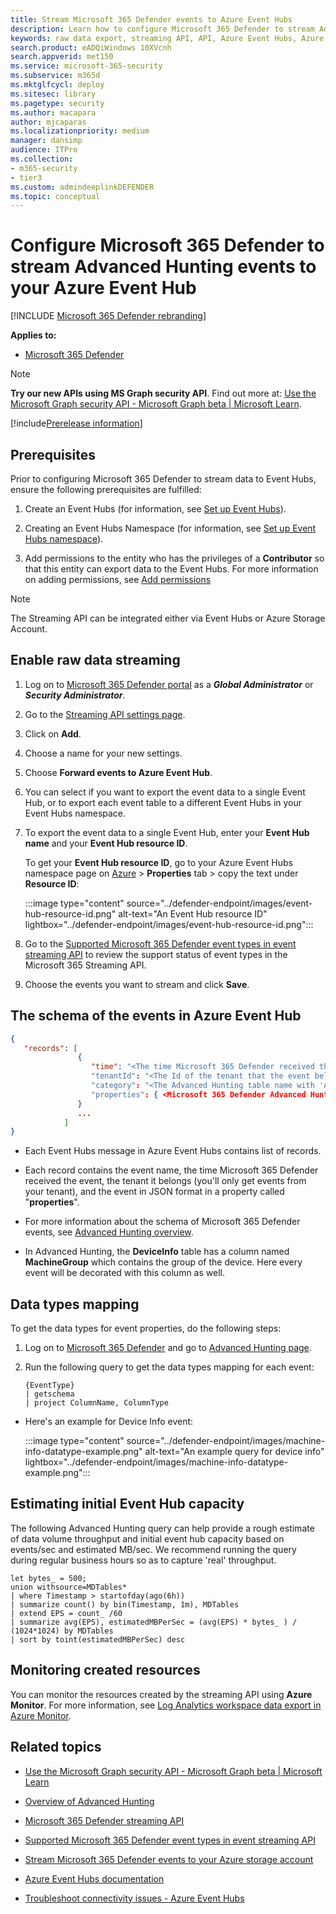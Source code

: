 ```yaml
---
title: Stream Microsoft 365 Defender events to Azure Event Hubs
description: Learn how to configure Microsoft 365 Defender to stream Advanced Hunting events to your Event Hubs.
keywords: raw data export, streaming API, API, Azure Event Hubs, Azure storage, storage account, Advanced Hunting, raw data sharing
search.product: eADQiWindows 10XVcnh
search.appverid: met150
ms.service: microsoft-365-security
ms.subservice: m365d
ms.mktglfcycl: deploy
ms.sitesec: library
ms.pagetype: security
ms.author: macapara
author: mjcaparas
ms.localizationpriority: medium
manager: dansimp
audience: ITPro
ms.collection: 
- m365-security
- tier3
ms.custom: admindeeplinkDEFENDER
ms.topic: conceptual
---
```


# Configure Microsoft 365 Defender to stream Advanced Hunting events to your Azure Event Hub

[!INCLUDE [Microsoft 365 Defender rebranding](../../includes/microsoft-defender.md)]

**Applies to:**
- [Microsoft 365 Defender](https://go.microsoft.com/fwlink/?linkid=2118804)

> [!NOTE]
> **Try our new APIs using MS Graph security API**. Find out more at: [Use the Microsoft Graph security API - Microsoft Graph beta | Microsoft Learn](/graph/api/resources/security-api-overview).

[!include[Prerelease information](../../includes/prerelease.md)]

## Prerequisites

Prior to configuring Microsoft 365 Defender to stream data to Event Hubs, ensure the following prerequisites are fulfilled:

1. Create an Event Hubs (for information, see [Set up Event Hubs](configure-event-hub.md#set-up-event-hubs)).

2. Creating an Event Hubs Namespace (for information, see [Set up Event Hubs namespace](configure-event-hub.md#set-up-event-hubs-namespace)).

3. Add permissions to the entity who has the privileges of a **Contributor** so that this entity can export data to the Event Hubs. For more information on adding permissions, see [Add permissions](configure-event-hub.md#add-permissions)

> [!NOTE]
> The Streaming API can be integrated either via Event Hubs or Azure Storage Account.

## Enable raw data streaming

1. Log on to <a href="https://go.microsoft.com/fwlink/p/?linkid=2077139" target="_blank">Microsoft 365 Defender portal</a> as a ***Global Administrator*** or ***Security Administrator***.

2. Go to the [Streaming API settings page](https://sip.security.microsoft.com/settings/mtp_settings/raw_data_export).

3. Click on **Add**.

4. Choose a name for your new settings.

5. Choose **Forward events to Azure Event Hub**.

6. You can select if you want to export the event data to a single Event Hub, or to export each event table to a different Event Hubs in your Event Hubs namespace.

7. To export the event data to a single Event Hub, enter your **Event Hub name** and your **Event Hub resource ID**.

   To get your **Event Hub resource ID**, go to your Azure Event Hubs namespace page on [Azure](https://ms.portal.azure.com/) > **Properties** tab > copy the text under **Resource ID**:

   :::image type="content" source="../defender-endpoint/images/event-hub-resource-id.png" alt-text="An Event Hub resource ID" lightbox="../defender-endpoint/images/event-hub-resource-id.png":::

8. Go to the [Supported Microsoft 365 Defender event types in event streaming API](supported-event-types.md) to review the support status of event types in the Microsoft 365 Streaming API.

9. Choose the events you want to stream and click **Save**.

## The schema of the events in Azure Event Hub

```JSON
{
   "records": [
               {
                  "time": "<The time Microsoft 365 Defender received the event>"
                  "tenantId": "<The Id of the tenant that the event belongs to>"
                  "category": "<The Advanced Hunting table name with 'AdvancedHunting-' prefix>"
                  "properties": { <Microsoft 365 Defender Advanced Hunting event as Json> }
               }
               ...
            ]
}
```

- Each Event Hubs message in Azure Event Hubs contains list of records.

- Each record contains the event name, the time Microsoft 365 Defender received the event, the tenant it belongs (you'll only get events from your tenant), and the event in JSON format in a property called "**properties**".

- For more information about the schema of Microsoft 365 Defender events, see [Advanced Hunting overview](advanced-hunting-overview.md).

- In Advanced Hunting, the **DeviceInfo** table has a column named **MachineGroup** which contains the group of the device. Here every event will be decorated with this column as well.

## Data types mapping

To get the data types for event properties, do the following steps:

1. Log on to <a href="https://go.microsoft.com/fwlink/p/?linkid=2077139" target="_blank">Microsoft 365 Defender</a> and go to [Advanced Hunting page](https://security.microsoft.com/hunting-package).

2. Run the following query to get the data types mapping for each event:

   ```kusto
   {EventType}
   | getschema
   | project ColumnName, ColumnType
   ```

- Here's an example for Device Info event:

  :::image type="content" source="../defender-endpoint/images/machine-info-datatype-example.png" alt-text="An example query for device info" lightbox="../defender-endpoint/images/machine-info-datatype-example.png":::

## Estimating initial Event Hub capacity
The following Advanced Hunting query can help provide a rough estimate of data volume throughput and initial event hub capacity based on events/sec and estimated MB/sec. We recommend running the query during regular business hours so as to capture 'real' throughput.
 
```kusto 
let bytes_ = 500;
union withsource=MDTables*
| where Timestamp > startofday(ago(6h))
| summarize count() by bin(Timestamp, 1m), MDTables
| extend EPS = count_ /60
| summarize avg(EPS), estimatedMBPerSec = (avg(EPS) * bytes_ ) / (1024*1024) by MDTables
| sort by toint(estimatedMBPerSec) desc
```

## Monitoring created resources

You can monitor the resources created by the streaming API using **Azure Monitor**. 
For more information, see [Log Analytics workspace data export in Azure Monitor](/azure/azure-monitor/logs/logs-data-export). 

## Related topics

- [Use the Microsoft Graph security API - Microsoft Graph beta | Microsoft Learn](/graph/api/resources/security-api-overview)

- [Overview of Advanced Hunting](advanced-hunting-overview.md)
- [Microsoft 365 Defender streaming API](streaming-api.md)
- [Supported Microsoft 365 Defender event types in event streaming API](supported-event-types.md)
- [Stream Microsoft 365 Defender events to your Azure storage account](streaming-api-storage.md)
- [Azure Event Hubs documentation](/azure/event-hubs/)
- [Troubleshoot connectivity issues - Azure Event Hubs](/azure/event-hubs/troubleshooting-guide)
